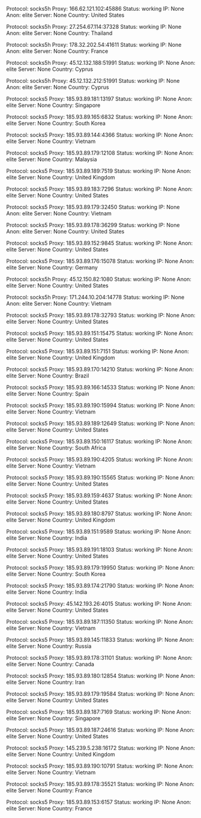 Protocol: socks5h
Proxy: 166.62.121.102:45886
Status: working
IP: None
Anon: elite
Server: None
Country: United States

Protocol: socks5h
Proxy: 27.254.67.114:37328
Status: working
IP: None
Anon: elite
Server: None
Country: Thailand

Protocol: socks5h
Proxy: 178.32.202.54:41611
Status: working
IP: None
Anon: elite
Server: None
Country: France

Protocol: socks5h
Proxy: 45.12.132.188:51991
Status: working
IP: None
Anon: elite
Server: None
Country: Cyprus

Protocol: socks5h
Proxy: 45.12.132.212:51991
Status: working
IP: None
Anon: elite
Server: None
Country: Cyprus

Protocol: socks5
Proxy: 185.93.89.181:13197
Status: working
IP: None
Anon: elite
Server: None
Country: Singapore

Protocol: socks5
Proxy: 185.93.89.165:6832
Status: working
IP: None
Anon: elite
Server: None
Country: South Korea

Protocol: socks5
Proxy: 185.93.89.144:4366
Status: working
IP: None
Anon: elite
Server: None
Country: Vietnam

Protocol: socks5
Proxy: 185.93.89.179:12108
Status: working
IP: None
Anon: elite
Server: None
Country: Malaysia

Protocol: socks5
Proxy: 185.93.89.189:7519
Status: working
IP: None
Anon: elite
Server: None
Country: United Kingdom

Protocol: socks5
Proxy: 185.93.89.183:7296
Status: working
IP: None
Anon: elite
Server: None
Country: United States

Protocol: socks5
Proxy: 185.93.89.179:32450
Status: working
IP: None
Anon: elite
Server: None
Country: Vietnam

Protocol: socks5
Proxy: 185.93.89.178:36299
Status: working
IP: None
Anon: elite
Server: None
Country: United States

Protocol: socks5
Proxy: 185.93.89.152:9845
Status: working
IP: None
Anon: elite
Server: None
Country: United States

Protocol: socks5
Proxy: 185.93.89.176:15078
Status: working
IP: None
Anon: elite
Server: None
Country: Germany

Protocol: socks5h
Proxy: 45.12.150.82:1080
Status: working
IP: None
Anon: elite
Server: None
Country: United States

Protocol: socks5h
Proxy: 171.244.10.204:14778
Status: working
IP: None
Anon: elite
Server: None
Country: Vietnam

Protocol: socks5
Proxy: 185.93.89.178:32793
Status: working
IP: None
Anon: elite
Server: None
Country: United States

Protocol: socks5
Proxy: 185.93.89.151:15475
Status: working
IP: None
Anon: elite
Server: None
Country: United States

Protocol: socks5
Proxy: 185.93.89.151:7151
Status: working
IP: None
Anon: elite
Server: None
Country: United Kingdom

Protocol: socks5
Proxy: 185.93.89.170:14210
Status: working
IP: None
Anon: elite
Server: None
Country: Brazil

Protocol: socks5
Proxy: 185.93.89.166:14533
Status: working
IP: None
Anon: elite
Server: None
Country: Spain

Protocol: socks5
Proxy: 185.93.89.190:15994
Status: working
IP: None
Anon: elite
Server: None
Country: Vietnam

Protocol: socks5
Proxy: 185.93.89.189:12649
Status: working
IP: None
Anon: elite
Server: None
Country: United States

Protocol: socks5
Proxy: 185.93.89.150:16117
Status: working
IP: None
Anon: elite
Server: None
Country: South Africa

Protocol: socks5
Proxy: 185.93.89.190:4205
Status: working
IP: None
Anon: elite
Server: None
Country: Vietnam

Protocol: socks5
Proxy: 185.93.89.190:15565
Status: working
IP: None
Anon: elite
Server: None
Country: United States

Protocol: socks5
Proxy: 185.93.89.159:4637
Status: working
IP: None
Anon: elite
Server: None
Country: United States

Protocol: socks5
Proxy: 185.93.89.180:8797
Status: working
IP: None
Anon: elite
Server: None
Country: United Kingdom

Protocol: socks5
Proxy: 185.93.89.151:9589
Status: working
IP: None
Anon: elite
Server: None
Country: India

Protocol: socks5
Proxy: 185.93.89.191:18103
Status: working
IP: None
Anon: elite
Server: None
Country: United States

Protocol: socks5
Proxy: 185.93.89.179:19950
Status: working
IP: None
Anon: elite
Server: None
Country: South Korea

Protocol: socks5
Proxy: 185.93.89.174:21790
Status: working
IP: None
Anon: elite
Server: None
Country: India

Protocol: socks5
Proxy: 45.142.193.26:4015
Status: working
IP: None
Anon: elite
Server: None
Country: United States

Protocol: socks5
Proxy: 185.93.89.187:11350
Status: working
IP: None
Anon: elite
Server: None
Country: Vietnam

Protocol: socks5
Proxy: 185.93.89.145:11833
Status: working
IP: None
Anon: elite
Server: None
Country: Russia

Protocol: socks5
Proxy: 185.93.89.178:31101
Status: working
IP: None
Anon: elite
Server: None
Country: Canada

Protocol: socks5
Proxy: 185.93.89.180:12854
Status: working
IP: None
Anon: elite
Server: None
Country: Iran

Protocol: socks5
Proxy: 185.93.89.179:19584
Status: working
IP: None
Anon: elite
Server: None
Country: United States

Protocol: socks5
Proxy: 185.93.89.187:7169
Status: working
IP: None
Anon: elite
Server: None
Country: Singapore

Protocol: socks5
Proxy: 185.93.89.187:24616
Status: working
IP: None
Anon: elite
Server: None
Country: United States

Protocol: socks5
Proxy: 145.239.5.238:16172
Status: working
IP: None
Anon: elite
Server: None
Country: United Kingdom

Protocol: socks5
Proxy: 185.93.89.190:10791
Status: working
IP: None
Anon: elite
Server: None
Country: Vietnam

Protocol: socks5
Proxy: 185.93.89.178:35521
Status: working
IP: None
Anon: elite
Server: None
Country: France

Protocol: socks5
Proxy: 185.93.89.153:6157
Status: working
IP: None
Anon: elite
Server: None
Country: France

